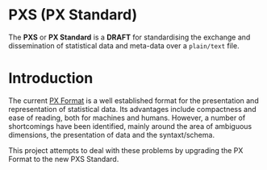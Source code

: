 # PXS (PX Standard)
The **PXS** or **PX Standard** is a **DRAFT** for standardising the exchange and dissemination of statistical data and meta-data over a `plain/text` file.

# Introduction
The current [PX Format](https://github.com/CSOIreland/PXS-Standard/files/5095402/px-file_format_specification_2013.pdf) is a well established format for the presentation and representation of statistical data. Its advantages include compactness and ease of reading, both for machines and humans. However, a number of shortcomings have been identified, mainly around the area of ambiguous dimensions, the presentation of data and the syntaxt/schema.

This project attempts to deal with these problems by upgrading the PX Format to the new PXS Standard.
